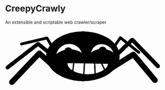 # CreepyCrawly
An extensible and scriptable web crawler/scraper

![CreepyCrawly Logo](https://github.com/JurajDoncevic/CreepyCrawly/blob/master/Wiki/CreppyCrawlyTranspImg.png)
